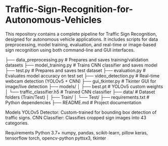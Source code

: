 # Traffic-Sign-Recognition-for-Autonomous-Vehicles

This repository contains a complete pipeline for Traffic Sign Recognition, designed for autonomous vehicle applications. It includes scripts for data preprocessing, model training, evaluation, and real-time or image-based sign recognition using both command-line and GUI interfaces.

├── data_preprocessing.py      # Prepares and saves training/validation datasets
├── model_training.py          # Trains CNN classifier and saves model
├── test.py                    # Prepares and saves test dataset
├── evaluation.py              # Evaluates model accuracy on test set
├── video_detection.py         # Real-time webcam detection (YOLOv5 + CNN)
├── gui_tkinter.py             # Tkinter GUI for image/live detection
├── models/
│   ├── best.pt                # YOLOv5 custom weights
│   └── traffic_classifier.h5  # Trained CNN classifier
├── data/                      # Dataset folders (Train/Test)
│   ├── Train/
│   └── Test/
├── requirements.txt           # Python dependencies
├── README.md                  # Project documentation

Models
YOLOv5 Detector: Custom-trained for bounding box detection of traffic signs.
CNN Classifier: Classifies cropped sign images into 43 categories.

Requirements
Python 3.7+
numpy, pandas, scikit-learn, pillow
keras, tensorflow
torch, opencv-python
pyttsx3, tkinter
